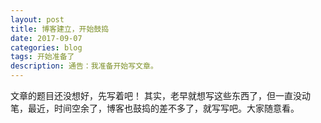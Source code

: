 ```yaml
---
layout: post
title: 博客建立，开始鼓捣
date: 2017-09-07
categories: blog
tags: 开始准备了
description: 通告：我准备开始写文章。
---
```

文章的题目还没想好，先写着吧！
其实，老早就想写这些东西了，但一直没动笔，最近，时间空余了，博客也鼓捣的差不多了，就写写吧。大家随意看。
